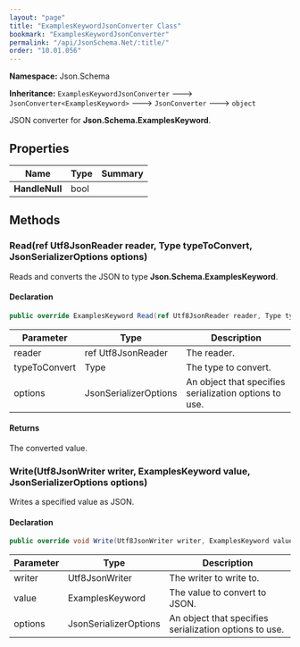 ```yaml
---
layout: "page"
title: "ExamplesKeywordJsonConverter Class"
bookmark: "ExamplesKeywordJsonConverter"
permalink: "/api/JsonSchema.Net/:title/"
order: "10.01.056"
---
```

**Namespace:** Json.Schema

**Inheritance:**
`ExamplesKeywordJsonConverter`
 🡒 
`JsonConverter<ExamplesKeyword>`
 🡒 
`JsonConverter`
 🡒 
`object`

JSON converter for **Json.Schema.ExamplesKeyword**.

## Properties

| Name | Type | Summary |
|---|---|---|
| **HandleNull** | bool |  |

## Methods

### Read(ref Utf8JsonReader reader, Type typeToConvert, JsonSerializerOptions options)

Reads and converts the JSON to type **Json.Schema.ExamplesKeyword**.

#### Declaration

```c#
public override ExamplesKeyword Read(ref Utf8JsonReader reader, Type typeToConvert, JsonSerializerOptions options)
```

| Parameter | Type | Description |
|---|---|---|
| reader | ref Utf8JsonReader | The reader. |
| typeToConvert | Type | The type to convert. |
| options | JsonSerializerOptions | An object that specifies serialization options to use. |


#### Returns

The converted value.

### Write(Utf8JsonWriter writer, ExamplesKeyword value, JsonSerializerOptions options)

Writes a specified value as JSON.

#### Declaration

```c#
public override void Write(Utf8JsonWriter writer, ExamplesKeyword value, JsonSerializerOptions options)
```

| Parameter | Type | Description |
|---|---|---|
| writer | Utf8JsonWriter | The writer to write to. |
| value | ExamplesKeyword | The value to convert to JSON. |
| options | JsonSerializerOptions | An object that specifies serialization options to use. |


